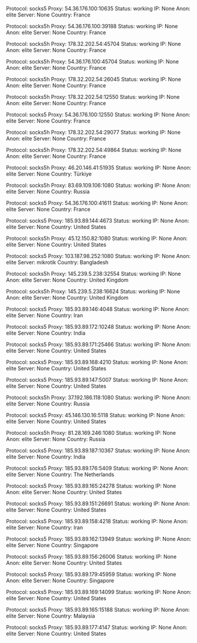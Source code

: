 Protocol: socks5
Proxy: 54.36.176.100:10635
Status: working
IP: None
Anon: elite
Server: None
Country: France

Protocol: socks5h
Proxy: 54.36.176.100:39188
Status: working
IP: None
Anon: elite
Server: None
Country: France

Protocol: socks5h
Proxy: 178.32.202.54:45704
Status: working
IP: None
Anon: elite
Server: None
Country: France

Protocol: socks5h
Proxy: 54.36.176.100:45704
Status: working
IP: None
Anon: elite
Server: None
Country: France

Protocol: socks5h
Proxy: 178.32.202.54:26045
Status: working
IP: None
Anon: elite
Server: None
Country: France

Protocol: socks5h
Proxy: 178.32.202.54:12550
Status: working
IP: None
Anon: elite
Server: None
Country: France

Protocol: socks5
Proxy: 54.36.176.100:12550
Status: working
IP: None
Anon: elite
Server: None
Country: France

Protocol: socks5h
Proxy: 178.32.202.54:29077
Status: working
IP: None
Anon: elite
Server: None
Country: France

Protocol: socks5h
Proxy: 178.32.202.54:49864
Status: working
IP: None
Anon: elite
Server: None
Country: France

Protocol: socks5h
Proxy: 46.20.146.41:51935
Status: working
IP: None
Anon: elite
Server: None
Country: Türkiye

Protocol: socks5h
Proxy: 83.69.109.106:1080
Status: working
IP: None
Anon: elite
Server: None
Country: Russia

Protocol: socks5
Proxy: 54.36.176.100:41611
Status: working
IP: None
Anon: elite
Server: None
Country: France

Protocol: socks5
Proxy: 185.93.89.144:4673
Status: working
IP: None
Anon: elite
Server: None
Country: United States

Protocol: socks5h
Proxy: 45.12.150.82:1080
Status: working
IP: None
Anon: elite
Server: None
Country: United States

Protocol: socks5
Proxy: 103.187.98.252:1080
Status: working
IP: None
Anon: elite
Server: mikrotik
Country: Bangladesh

Protocol: socks5h
Proxy: 145.239.5.238:32554
Status: working
IP: None
Anon: elite
Server: None
Country: United Kingdom

Protocol: socks5h
Proxy: 145.239.5.238:16624
Status: working
IP: None
Anon: elite
Server: None
Country: United Kingdom

Protocol: socks5
Proxy: 185.93.89.146:4048
Status: working
IP: None
Anon: elite
Server: None
Country: Iran

Protocol: socks5
Proxy: 185.93.89.172:10248
Status: working
IP: None
Anon: elite
Server: None
Country: India

Protocol: socks5
Proxy: 185.93.89.171:25466
Status: working
IP: None
Anon: elite
Server: None
Country: United States

Protocol: socks5
Proxy: 185.93.89.168:4210
Status: working
IP: None
Anon: elite
Server: None
Country: United States

Protocol: socks5
Proxy: 185.93.89.147:5007
Status: working
IP: None
Anon: elite
Server: None
Country: United States

Protocol: socks5h
Proxy: 37.192.186.118:1080
Status: working
IP: None
Anon: elite
Server: None
Country: Russia

Protocol: socks5
Proxy: 45.146.130.16:5118
Status: working
IP: None
Anon: elite
Server: None
Country: United States

Protocol: socks5h
Proxy: 81.28.169.246:1080
Status: working
IP: None
Anon: elite
Server: None
Country: Russia

Protocol: socks5
Proxy: 185.93.89.187:10367
Status: working
IP: None
Anon: elite
Server: None
Country: India

Protocol: socks5
Proxy: 185.93.89.176:5409
Status: working
IP: None
Anon: elite
Server: None
Country: The Netherlands

Protocol: socks5
Proxy: 185.93.89.165:24278
Status: working
IP: None
Anon: elite
Server: None
Country: United States

Protocol: socks5
Proxy: 185.93.89.151:26691
Status: working
IP: None
Anon: elite
Server: None
Country: United States

Protocol: socks5
Proxy: 185.93.89.158:4218
Status: working
IP: None
Anon: elite
Server: None
Country: Iran

Protocol: socks5
Proxy: 185.93.89.162:13949
Status: working
IP: None
Anon: elite
Server: None
Country: Singapore

Protocol: socks5
Proxy: 185.93.89.156:26006
Status: working
IP: None
Anon: elite
Server: None
Country: United States

Protocol: socks5
Proxy: 185.93.89.179:45959
Status: working
IP: None
Anon: elite
Server: None
Country: Singapore

Protocol: socks5
Proxy: 185.93.89.169:14099
Status: working
IP: None
Anon: elite
Server: None
Country: United States

Protocol: socks5
Proxy: 185.93.89.165:15188
Status: working
IP: None
Anon: elite
Server: None
Country: Malaysia

Protocol: socks5
Proxy: 185.93.89.177:4147
Status: working
IP: None
Anon: elite
Server: None
Country: United States

